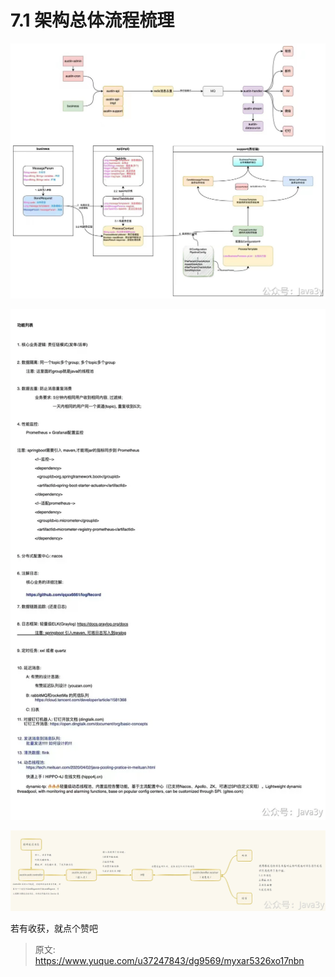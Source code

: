 # 7.1 架构总体流程梳理

![1652363802357-3864559d-1dbf-497c-9d20-0934eb63e53d.png](./img/0RxAS9MLXTmYSQNB/1652363802357-3864559d-1dbf-497c-9d20-0934eb63e53d-747632.jpeg)

![1652363821961-c525a6b5-8f0e-440e-8020-9cb2466e9518.png](./img/0RxAS9MLXTmYSQNB/1652363821961-c525a6b5-8f0e-440e-8020-9cb2466e9518-224199.webp)

![1713498254078-8f012e46-5dbf-43cb-a9ac-1f4637a892d4.jpeg](./img/0RxAS9MLXTmYSQNB/1713498254078-8f012e46-5dbf-43cb-a9ac-1f4637a892d4-153032.webp)

若有收获，就点个赞吧

 


> 原文: <https://www.yuque.com/u37247843/dg9569/myxar5326xo17nbn>